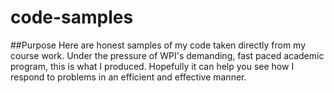 # code-samples
##Purpose
Here are honest samples of my code taken directly from my course work. Under the pressure of WPI's demanding,
fast paced academic program, this is what I produced. Hopefully it can help you see how I respond to problems
in an efficient and effective manner.
